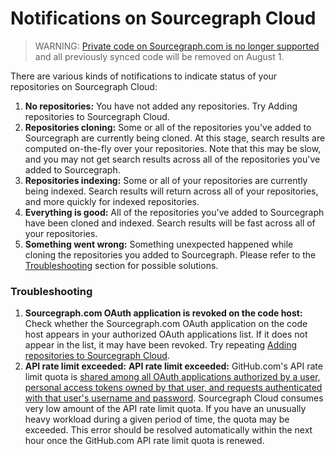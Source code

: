 # Notifications on Sourcegraph Cloud

> WARNING: [Private code on Sourcegraph.com is no longer supported](https://about.sourcegraph.com/blog/single-tenant-cloud) and all previously synced code will be removed on August 1.

There are various kinds of notifications to indicate status of your repositories on Sourcegraph Cloud:

1. **No repositories:** You have not added any repositories. Try Adding repositories to Sourcegraph Cloud.
1. **Repositories cloning:** Some or all of the repositories you've added to Sourcegraph are currently being cloned. At this stage, search results are computed on-the-fly over your repositories. Note that this may be slow, and you may not get search results across all of the repositories you've added to Sourcegraph.
1. **Repositories indexing:** Some or all of your repositories are currently being indexed. Search results will return across all of your repositories, and more quickly for indexed repositories.
1. **Everything is good:** All of the repositories you've added to Sourcegraph have been cloned and indexed. Search results will be fast across all of your repositories.
1. **Something went wrong:** Something unexpected happened while cloning the repositories you added to Sourcegraph. Please refer to the [Troubleshooting](#Troubleshooting) section for possible solutions.

### Troubleshooting

1. **Sourcegraph.com OAuth application is revoked on the code host:** Check whether the Sourcegraph.com OAuth application on the code host appears in your authorized OAuth applications list. If it does not appear in the list, it may have been revoked. Try repeating [Adding repositories to Sourcegraph Cloud](../code_search/how-to/adding_repositories_to_cloud.md).
1. **API rate limit exceeded:** **API rate limit exceeded:** GitHub.com's API rate limit quota is [shared among all OAuth applications authorized by a user, personal access tokens owned by that user, and requests authenticated with that user's username and password](https://docs.github.com/en/developers/apps/building-github-apps/rate-limits-for-github-apps#normal-user-to-server-rate-limits). Sourcegraph Cloud consumes very low amount of the API rate limit quota. If you have an unusually heavy workload during a given period of time, the quota may be exceeded. This error should be resolved automatically within the next hour once the GitHub.com API rate limit quota is renewed.
